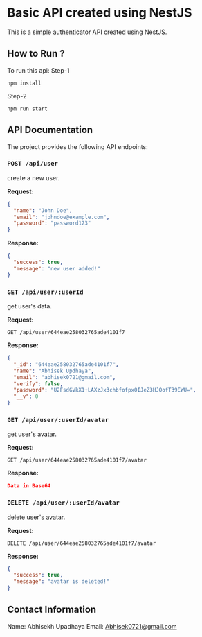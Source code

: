 # Basic API created using NestJS

This is a simple authenticator API created using NestJS.

## How to Run ?

To run this api:
Step-1
```
npm install
```
Step-2
```
npm run start
```

## API Documentation

The project provides the following API endpoints:

### `POST /api/user`

create a new user.

**Request:**

```json
{
  "name": "John Doe",
  "email": "johndoe@example.com",
  "password": "password123"
}
```

**Response:**
```json
{
  "success": true,
  "message": "new user added!"
}
```

### `GET /api/user/:userId`

get user's data.

**Request:**

`GET /api/user/644eae258032765ade4101f7`

**Response:**
```json
{
  "_id": "644eae258032765ade4101f7",
  "name": "Abhisek Updhaya",
  "email": "abhisek0721@gmail.com",
  "verify": false,
  "password": "U2FsdGVkX1+LAXzJx3chbfofpx0IJeZ3HJOofT39EWU=",
  "__v": 0
}
```

### `GET /api/user/:userId/avatar`

get user's avatar.

**Request:**

`GET /api/user/644eae258032765ade4101f7/avatar`

**Response:**
```json
Data in Base64
```

### `DELETE /api/user/:userId/avatar`

delete user's avatar.

**Request:**

`DELETE /api/user/644eae258032765ade4101f7/avatar`

**Response:**
```json
{
  "success": true,
  "message": "avatar is deleted!"
}
```

## Contact Information

Name: Abhisekh Upadhaya
Email: Abhisek0721@gmail.com